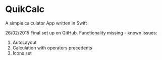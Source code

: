 # QuikCalc
A simple calculator App written in Swift

26/02/2015
Final set up on GitHub. Functionality missing - known issues:
  1. AutoLayout 
  2. Calculation with operators precedents
  3. Icons set
